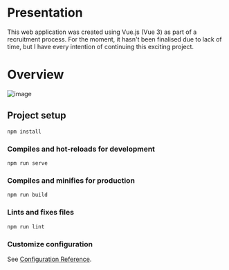 # Presentation

This web application was created using Vue.js (Vue 3) as part of a recruitment process. For the moment, it hasn't been finalised due to lack of time, but I have every intention of continuing this exciting project.

# Overview

![image](https://github.com/inesAbdelhak/PokedexChallenge/assets/113594471/3c2e0cb2-29a9-450a-b9fe-198f1667ff0c)


## Project setup
```
npm install
```

### Compiles and hot-reloads for development
```
npm run serve
```

### Compiles and minifies for production
```
npm run build
```

### Lints and fixes files
```
npm run lint
```

### Customize configuration
See [Configuration Reference](https://cli.vuejs.org/config/).
